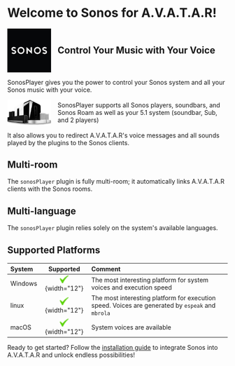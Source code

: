 # Welcome to Sonos for A.V.A.T.A.R!

<div style="display: flex; align-items: center;">
    <img src="img/sonosPlayer.png" alt="sonosPlayer" style="width: 100px; margin-right: 15px;">
    <h2 style="margin: 0;">Control Your Music with Your Voice</h2>
</div>

SonosPlayer gives you the power to control your Sonos system and all your Sonos music with your voice.

<div style="display: flex; align-items: center;">
    <img src="img/allPlayers.png" alt="sonosPlayer" style="width: 100px; margin-right: 15px;">
    <p style="margin: 0;">SonosPlayer supports all Sonos players, soundbars, and Sonos Roam as well as your 5.1 system (soundbar, Sub, and 2 players)</p>
</div>

It also allows you to redirect A.V.A.T.A.R's voice messages and all sounds played by the plugins to the Sonos clients.

## Multi-room

The `sonosPlayer` plugin is fully multi-room; it automatically links A.V.A.T.A.R clients with the Sonos rooms.

## Multi-language

The `sonosPlayer` plugin relies solely on the system's available languages.

## Supported Platforms

| System | Supported | Comment |
|:-------|:---------:|:--------|
| Windows | ![ok](img/ok.png){width="12"} | The most interesting platform for system voices and execution speed |
| linux   | ![ok](img/ok.png){width="12"} | The most interesting platform for execution speed. Voices are generated by `espeak` and `mbrola`|
| macOS | ![ok](img/ok.png){width="12"}  | System voices are available |


Ready to get started? Follow the [installation guide](Players-Sonos.md) to integrate Sonos into A.V.A.T.A.R and unlock endless possibilities!

